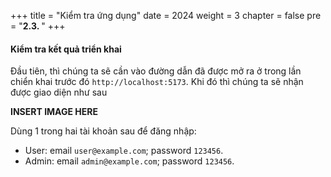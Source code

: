 +++
title = "Kiểm tra ứng dụng"
date = 2024
weight = 3
chapter = false
pre = "<b>2.3. </b>"
+++

#### Kiểm tra kết quả triển khai

Đầu tiên, thì chúng ta sẽ cần vào đường dẫn đã được mở ra ở trong lần chiển khai trước đó `http://localhost:5173`. Khi đó thì chúng ta sẽ nhận được giao diện như sau

**INSERT IMAGE HERE**

Dùng 1 trong hai tài khoản sau để đăng nhập:

- User: email `user@example.com`; password `123456`.
- Admin: email `admin@example.com`; password `123456`.
